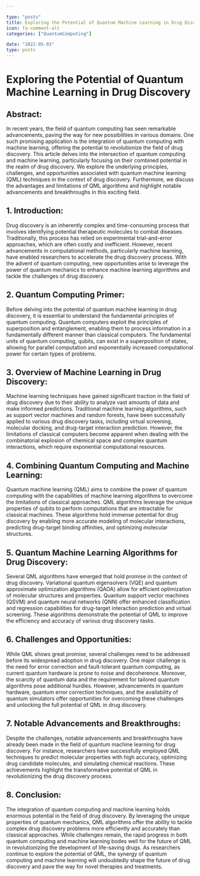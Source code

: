 ```yaml
---

type: "posts"
title: Exploring the Potential of Quantum Machine Learning in Drug Discovery
icon: fa-comment-alt
categories: ["QuantumComputing"]

date: "2022-05-03"
type: posts
---
```





# Exploring the Potential of Quantum Machine Learning in Drug Discovery

## Abstract:
In recent years, the field of quantum computing has seen remarkable advancements, paving the way for new possibilities in various domains. One such promising application is the integration of quantum computing with machine learning, offering the potential to revolutionize the field of drug discovery. This article delves into the intersection of quantum computing and machine learning, particularly focusing on their combined potential in the realm of drug discovery. We explore the underlying principles, challenges, and opportunities associated with quantum machine learning (QML) techniques in the context of drug discovery. Furthermore, we discuss the advantages and limitations of QML algorithms and highlight notable advancements and breakthroughs in this exciting field.

## 1. Introduction:
Drug discovery is an inherently complex and time-consuming process that involves identifying potential therapeutic molecules to combat diseases. Traditionally, this process has relied on experimental trial-and-error approaches, which are often costly and inefficient. However, recent advancements in computational methods, particularly machine learning, have enabled researchers to accelerate the drug discovery process. With the advent of quantum computing, new opportunities arise to leverage the power of quantum mechanics to enhance machine learning algorithms and tackle the challenges of drug discovery.

## 2. Quantum Computing Primer:
Before delving into the potential of quantum machine learning in drug discovery, it is essential to understand the fundamental principles of quantum computing. Quantum computers exploit the principles of superposition and entanglement, enabling them to process information in a fundamentally different manner than classical computers. The fundamental units of quantum computing, qubits, can exist in a superposition of states, allowing for parallel computation and exponentially increased computational power for certain types of problems.

## 3. Overview of Machine Learning in Drug Discovery:
Machine learning techniques have gained significant traction in the field of drug discovery due to their ability to analyze vast amounts of data and make informed predictions. Traditional machine learning algorithms, such as support vector machines and random forests, have been successfully applied to various drug discovery tasks, including virtual screening, molecular docking, and drug-target interaction prediction. However, the limitations of classical computers become apparent when dealing with the combinatorial explosion of chemical space and complex quantum interactions, which require exponential computational resources.

## 4. Combining Quantum Computing and Machine Learning:
Quantum machine learning (QML) aims to combine the power of quantum computing with the capabilities of machine learning algorithms to overcome the limitations of classical approaches. QML algorithms leverage the unique properties of qubits to perform computations that are intractable for classical machines. These algorithms hold immense potential for drug discovery by enabling more accurate modeling of molecular interactions, predicting drug-target binding affinities, and optimizing molecular structures.

## 5. Quantum Machine Learning Algorithms for Drug Discovery:
Several QML algorithms have emerged that hold promise in the context of drug discovery. Variational quantum eigensolvers (VQE) and quantum approximate optimization algorithms (QAOA) allow for efficient optimization of molecular structures and properties. Quantum support vector machines (QSVM) and quantum neural networks (QNN) offer enhanced classification and regression capabilities for drug-target interaction prediction and virtual screening. These algorithms demonstrate the potential of QML to improve the efficiency and accuracy of various drug discovery tasks.

## 6. Challenges and Opportunities:
While QML shows great promise, several challenges need to be addressed before its widespread adoption in drug discovery. One major challenge is the need for error correction and fault-tolerant quantum computing, as current quantum hardware is prone to noise and decoherence. Moreover, the scarcity of quantum data and the requirement for tailored quantum algorithms pose additional hurdles. However, advancements in quantum hardware, quantum error correction techniques, and the availability of quantum simulators offer opportunities for overcoming these challenges and unlocking the full potential of QML in drug discovery.

## 7. Notable Advancements and Breakthroughs:
Despite the challenges, notable advancements and breakthroughs have already been made in the field of quantum machine learning for drug discovery. For instance, researchers have successfully employed QML techniques to predict molecular properties with high accuracy, optimizing drug candidate molecules, and simulating chemical reactions. These achievements highlight the transformative potential of QML in revolutionizing the drug discovery process.

## 8. Conclusion:
The integration of quantum computing and machine learning holds enormous potential in the field of drug discovery. By leveraging the unique properties of quantum mechanics, QML algorithms offer the ability to tackle complex drug discovery problems more efficiently and accurately than classical approaches. While challenges remain, the rapid progress in both quantum computing and machine learning bodes well for the future of QML in revolutionizing the development of life-saving drugs. As researchers continue to explore the potential of QML, the synergy of quantum computing and machine learning will undoubtedly shape the future of drug discovery and pave the way for novel therapies and treatments.